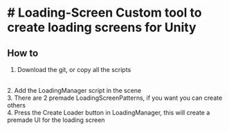<h1># Loading-Screen
 Custom tool to create loading screens for Unity
 </h1>
 
<h2>How to</h2>

1. Download the git, or copy all the scripts
<br>
2. Add the LoadingManager script in the scene
<br>
3. There are 2 premade LoadingScreenPatterns, if you want you can create others
<br>
4. Press the Create Loader button in LoadingManager, this will create a premade UI for the loading screen
